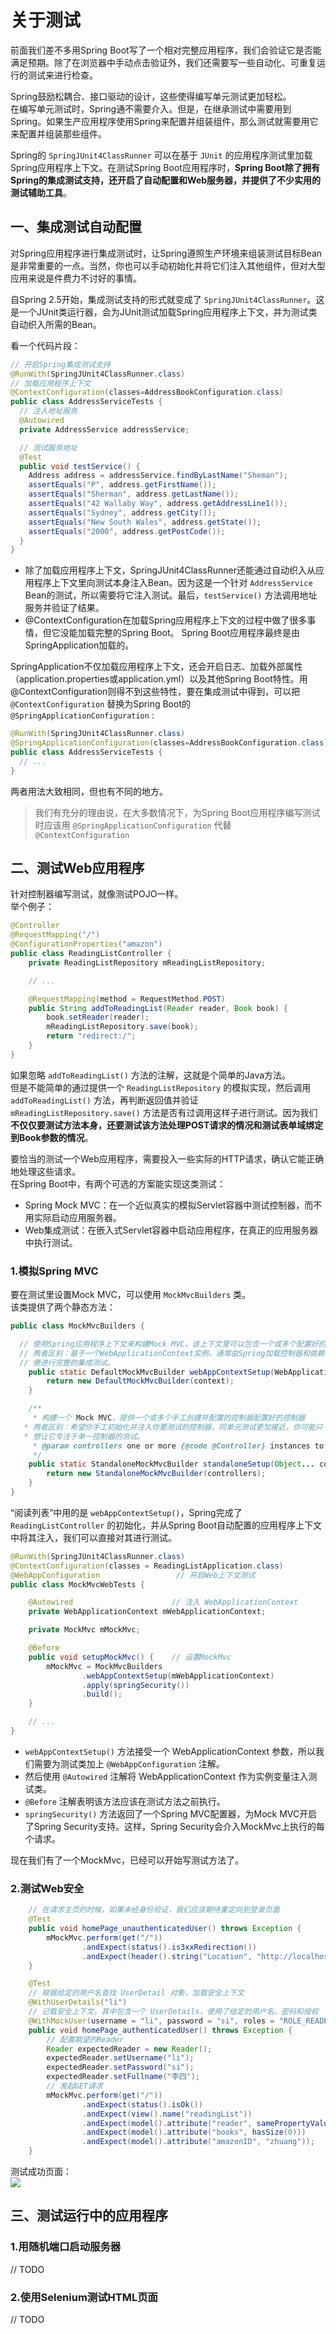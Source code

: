 # 关于测试
前面我们差不多用Spring Boot写了一个相对完整应用程序，我们会验证它是否能满足预期。除了在浏览器中手动点击验证外，我们还需要写一些自动化、可重复运行的测试来进行检查。  

Spring鼓励松耦合、接口驱动的设计，这些使得编写单元测试更加轻松。  
在编写单元测试时，Spring通不需要介入。但是，在继承测试中需要用到Spring。如果生产应用程序使用Spring来配置并组装组件，那么测试就需要用它来配置并组装那些组件。

Spring的 `SpringJUnit4ClassRunner` 可以在基于 `JUnit` 的应用程序测试里加载Spring应用程序上下文。在测试Spring Boot应用程序时，**Spring Boot除了拥有Spring的集成测试支持，还开启了自动配置和Web服务器，并提供了不少实用的测试辅助工具**。

## 一、集成测试自动配置
对Spring应用程序进行集成测试时，让Spring遵照生产环境来组装测试目标Bean是非常重要的一点。当然，你也可以手动初始化并将它们注入其他组件，但对大型应用来说是件费力不讨好的事情。  

自Spring 2.5开始，集成测试支持的形式就变成了 `SpringJUnit4ClassRunner`。这是一个JUnit类运行器，会为JUnit测试加载Spring应用程序上下文，并为测试类自动织入所需的Bean。  

看一个代码片段：
```java
// 开启Spring集成测试支持
@RunWith(SpringJUnit4ClassRunner.class)
// 加载应用程序上下文
@ContextConfiguration(classes=AddressBookConfiguration.class)
public class AddressServiceTests {
  // 注入地址服务
  @Autowired
  private AddressService addressService;

  // 测试服务地址
  @Test
  public void testService() {
    Address address = addressService.findByLastName("Sheman");
    assertEquals("P", address.getFirstName());
    assertEquals("Sherman", address.getLastName());
    assertEquals("42 Wallaby Way", address.getAddressLine1());
    assertEquals("Sydney", address.getCity());
    assertEquals("New South Wales", address.getState());
    assertEquals("2000", address.getPostCode());
  }
}
```
* 除了加载应用程序上下文，SpringJUnit4ClassRunner还能通过自动织入从应用程序上下文里向测试本身注入Bean。因为这是一个针对 `AddressService` Bean的测试，所以需要将它注入测试。最后，`testService()` 方法调用地址服务并验证了结果。
* @ContextConfiguration在加载Spring应用程序上下文的过程中做了很多事情，但它没能加载完整的Spring Boot。 Spring Boot应用程序最终是由SpringApplication加载的。

SpringApplication不仅加载应用程序上下文，还会开启日志、加载外部属性（application.properties或application.yml）以及其他Spring Boot特性。用@ContextConfiguration则得不到这些特性，要在集成测试中得到，可以把 `@ContextConfiguration` 替换为Spring Boot的 `@SpringApplicationConfiguration` :  
```java
@RunWith(SpringJUnit4ClassRunner.class)
@SpringApplicationConfiguration(classes=AddressBookConfiguration.class)
public class AddressServiceTests {
  // ...
}
```
两者用法大致相同，但也有不同的地方。  
>我们有充分的理由说，在大多数情况下，为Spring Boot应用程序编写测试时应该用 `@SpringApplicationConfiguration` 代替 `@ContextConfiguration`

## 二、测试Web应用程序
针对控制器编写测试，就像测试POJO一样。  
举个例子：
```java
@Controller
@RequestMapping("/")
@ConfigurationProperties("amazon")
public class ReadingListController {
    private ReadingListRepository mReadingListRepository;

    // ...

    @RequestMapping(method = RequestMethod.POST)
    public String addToReadingList(Reader reader, Book book) {
        book.setReader(reader);
        mReadingListRepository.save(book);
        return "redirect:/";
    }
}
```
如果忽略 `addToReadingList()` 方法的注解，这就是个简单的Java方法。  
但是不能简单的通过提供一个 `ReadingListRepository` 的模拟实现，然后调用 `addToReadingList()` 方法，再判断返回值并验证 `mReadingListRepository.save()` 方法是否有过调用这样子进行测试。因为我们 **不仅仅要测试方法本身，还要测试该方法处理POST请求的情况和测试表单域绑定到Book参数的情况**。  

要恰当的测试一个Web应用程序，需要投入一些实际的HTTP请求，确认它能正确地处理这些请求。  
在Spring Boot中，有两个可选的方案能实现这类测试：
* Spring Mock MVC：在一个近似真实的模拟Servlet容器中测试控制器，而不用实际启动应用服务器。
* Web集成测试：在嵌入式Servlet容器中启动应用程序，在真正的应用服务器中执行测试。

### 1.模拟Spring MVC
要在测试里设置Mock MVC，可以使用 `MockMvcBuilders` 类。  
该类提供了两个静态方法：
```java
public class MockMvcBuilders {

  // 使用Spring应用程序上下文来构建Mock MVC，该上下文里可以包含一个或多个配置好的控制器
  // 两者区别：基于一个WebApplicationContext实例，通常由Spring加载控制器和依赖，以
  // 便进行完整的集成测试。
	public static DefaultMockMvcBuilder webAppContextSetup(WebApplicationContext context) {
		return new DefaultMockMvcBuilder(context);
	}

	/**
	 * 构建一个 Mock MVC，提供一个或多个手工创建并配置的控制器配置好的控制器
   * 两者区别：希望你手工初始化并注入你要测试的控制器，同单元测试更加接近，你可能只
   * 想让它专注于单一控制器的测试。
	 * @param controllers one or more {@code @Controller} instances to test
	 */
	public static StandaloneMockMvcBuilder standaloneSetup(Object... controllers) {
		return new StandaloneMockMvcBuilder(controllers);
	}
}
```
“阅读列表”中用的是 `webAppContextSetup()`，Spring完成了 `ReadingListController` 的初始化，并从Spring Boot自动配置的应用程序上下文中将其注入，我们可以直接对其进行测试。  
```java
@RunWith(SpringJUnit4ClassRunner.class)
@ContextConfiguration(classes = ReadingListApplication.class)
@WebAppConfiguration                 // 开启Web上下文测试
public class MockMvcWebTests {

    @Autowired                      // 注入 WebApplicationContext
    private WebApplicationContext mWebApplicationContext;

    private MockMvc mMockMvc;

    @Before
    public void setupMockMvc() {    // 设置MockMvc
        mMockMvc = MockMvcBuilders
                .webAppContextSetup(mWebApplicationContext)
                .apply(springSecurity())
                .build();
    }

    // ...
}
```
* `webAppContextSetup()` 方法接受一个 WebApplicationContext 参数，所以我们需要为测试类加上 `@WebAppConfiguration` 注解。
* 然后使用 `@Autowired` 注解将 WebApplicationContext 作为实例变量注入测试类。
* `@Before` 注解表明该方法应该在测试方法之前执行。
* `springSecurity()` 方法返回了一个Spring MVC配置器，为Mock MVC开启了Spring Security支持。这样，Spring Security会介入MockMvc上执行的每个请求。

现在我们有了一个MockMvc，已经可以开始写测试方法了。

### 2.测试Web安全
```java
    // 在请求主页的时候，如果未经身份验证，我们应该期待重定向到登录页面
    @Test
    public void homePage_unauthenticatedUser() throws Exception {
        mMockMvc.perform(get("/"))
                .andExpect(status().is3xxRedirection())
                .andExpect(header().string("Location", "http://localhost/login"));
    }

    @Test
    // 根据给定的用户名查找 UserDetail 对象，加载安全上下文
    @WithUserDetails("li")
    // 记载安全上下文，其中包含一个 UserDetails，使用了给定的用户名、密码和授权
    @WithMockUser(username = "li", password = "si", roles = "ROLE_READER")
    public void homePage_authenticatedUser() throws Exception {
        // 配置期望的Reader
        Reader expectedReader = new Reader();
        expectedReader.setUsername("li");
        expectedReader.setPassword("si");
        expectedReader.setFullname("李四");
        // 发起GET请求
        mMockMvc.perform(get("/"))
                .andExpect(status().isOk())
                .andExpect(view().name("readingList"))
                .andExpect(model().attribute("reader", samePropertyValuesAs(expectedReader)))
                .andExpect(model().attribute("books", hasSize(0)))
                .andExpect(model().attribute("amazonID", "zhuang"));
    }
```
测试成功页面：  
![](./image/test_success.png)
## 三、测试运行中的应用程序
### 1.用随机端口启动服务器
// TODO
### 2.使用Selenium测试HTML页面
// TODO
